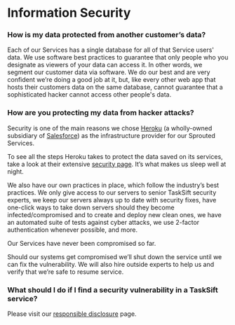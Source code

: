 # Information Security

### How is my data protected from another customer’s data?

Each of our Services has a single database for all of that Service users' data. We use software best practices to guarantee that only people who you designate as viewers of your data can access it. In other words, we segment our customer data via software. We do our best and are very confident we’re doing a good job at it, but, like every other web app that hosts their customers data on the same database, cannot guarantee that a sophisticated hacker cannot access other people's data.

### How are you protecting my data from hacker attacks?

Security is one of the main reasons we chose [Heroku](https://www.heroku.com/) \(a wholly-owned subsidiary of [Salesforce](https://developer.salesforce.com/platform/heroku)\) as the infrastructure provider for our Sprouted Services.

To see all the steps Heroku takes to protect the data saved on its services, take a look at their extensive [security page](https://www.heroku.com/policy/security). It’s what makes us sleep well at night.

We also have our own practices in place, which follow the industry’s best practices. We only give access to our servers to senior TaskSift security experts, we keep our servers always up to date with security fixes, have one-click ways to take down servers should they become infected/compromised and to create and deploy new clean ones, we have an automated suite of tests against cyber attacks, we use 2-factor authentication whenever possible, and more.

Our Services have never been compromised so far.

Should our systems get compromised we’ll shut down the service until we can fix the vulnerability. We will also hire outside experts to help us and verify that we’re safe to resume service.

### What should I do if I find a security vulnerability in a TaskSift service?

Please visit our [responsible disclosure](responsible-disclosure.md) page.

